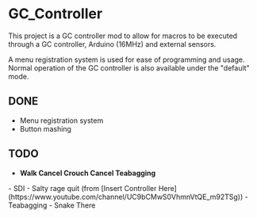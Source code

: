 # GC_Controller
This project is a GC controller mod to allow for macros to be executed through a GC controller, Arduino (16MHz) and external sensors.

A menu registration system is used for ease of programming and usage.  Normal operation of the GC controller is also available under the "default" mode.

## DONE
- Menu registration system
- Button mashing

## TODO
<ul>
  <li><b>Walk Cancel Crouch Cancel Teabagging</b></li>
</ul> 
- SDI
- Salty rage quit (from [Insert Controller Here](https://www.youtube.com/channel/UC9bCMwS0VhmnVtQE_m92TSg))
- Teabagging
- Snake There
